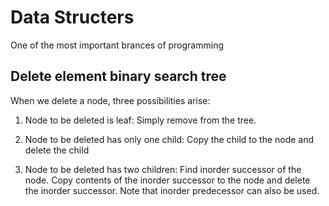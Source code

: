 # Data Structers

One of the most important brances of programming

## Delete element binary search tree

 When we delete a node, three possibilities arise:
 
1. Node to be deleted is leaf: Simply remove from the tree.

2. Node to be deleted has only one child: Copy the child to the node and delete the child

3. Node to be deleted has two children: Find inorder successor of the node. Copy contents of the inorder successor to the node and delete the inorder successor. Note that inorder predecessor can also be used.
